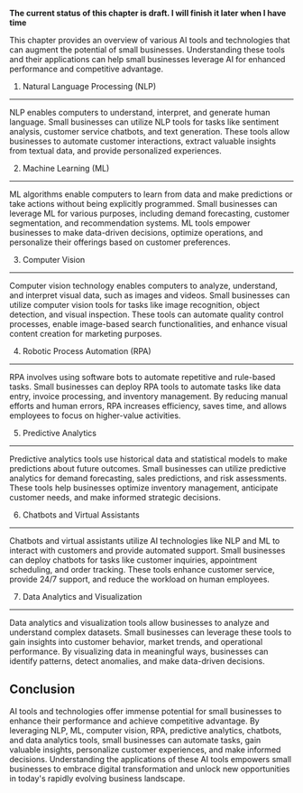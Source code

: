 **The current status of this chapter is draft. I will finish it later when I have time**

This chapter provides an overview of various AI tools and technologies that can augment the potential of small businesses. Understanding these tools and their applications can help small businesses leverage AI for enhanced performance and competitive advantage.

1. Natural Language Processing (NLP)
------------------------------------

NLP enables computers to understand, interpret, and generate human language. Small businesses can utilize NLP tools for tasks like sentiment analysis, customer service chatbots, and text generation. These tools allow businesses to automate customer interactions, extract valuable insights from textual data, and provide personalized experiences.

2. Machine Learning (ML)
------------------------

ML algorithms enable computers to learn from data and make predictions or take actions without being explicitly programmed. Small businesses can leverage ML for various purposes, including demand forecasting, customer segmentation, and recommendation systems. ML tools empower businesses to make data-driven decisions, optimize operations, and personalize their offerings based on customer preferences.

3. Computer Vision
------------------

Computer vision technology enables computers to analyze, understand, and interpret visual data, such as images and videos. Small businesses can utilize computer vision tools for tasks like image recognition, object detection, and visual inspection. These tools can automate quality control processes, enable image-based search functionalities, and enhance visual content creation for marketing purposes.

4. Robotic Process Automation (RPA)
-----------------------------------

RPA involves using software bots to automate repetitive and rule-based tasks. Small businesses can deploy RPA tools to automate tasks like data entry, invoice processing, and inventory management. By reducing manual efforts and human errors, RPA increases efficiency, saves time, and allows employees to focus on higher-value activities.

5. Predictive Analytics
-----------------------

Predictive analytics tools use historical data and statistical models to make predictions about future outcomes. Small businesses can utilize predictive analytics for demand forecasting, sales predictions, and risk assessments. These tools help businesses optimize inventory management, anticipate customer needs, and make informed strategic decisions.

6. Chatbots and Virtual Assistants
----------------------------------

Chatbots and virtual assistants utilize AI technologies like NLP and ML to interact with customers and provide automated support. Small businesses can deploy chatbots for tasks like customer inquiries, appointment scheduling, and order tracking. These tools enhance customer service, provide 24/7 support, and reduce the workload on human employees.

7. Data Analytics and Visualization
-----------------------------------

Data analytics and visualization tools allow businesses to analyze and understand complex datasets. Small businesses can leverage these tools to gain insights into customer behavior, market trends, and operational performance. By visualizing data in meaningful ways, businesses can identify patterns, detect anomalies, and make data-driven decisions.

Conclusion
----------

AI tools and technologies offer immense potential for small businesses to enhance their performance and achieve competitive advantage. By leveraging NLP, ML, computer vision, RPA, predictive analytics, chatbots, and data analytics tools, small businesses can automate tasks, gain valuable insights, personalize customer experiences, and make informed decisions. Understanding the applications of these AI tools empowers small businesses to embrace digital transformation and unlock new opportunities in today's rapidly evolving business landscape.

